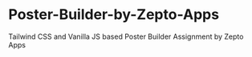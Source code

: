 # Poster-Builder-by-Zepto-Apps
Tailwind CSS and Vanilla JS based Poster Builder Assignment by Zepto Apps
